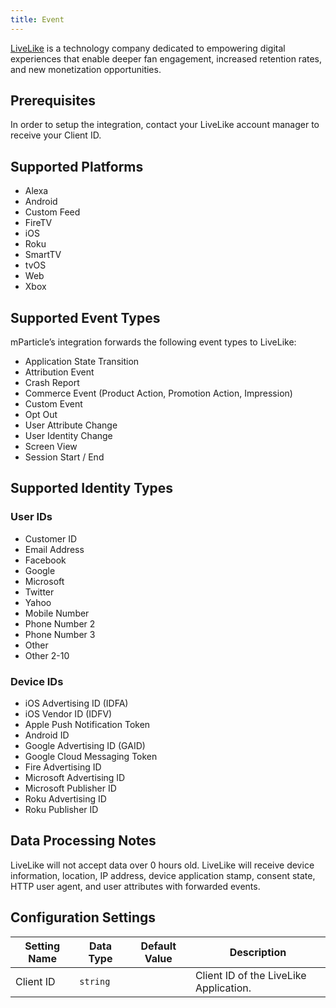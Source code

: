 ```yaml
---
title: Event
---
```


[LiveLike](www.livelike.com) is a technology company dedicated to empowering digital experiences that enable deeper fan engagement, increased retention rates, and new monetization opportunities.

## Prerequisites
In order to setup the integration, contact your LiveLike account manager to receive your Client ID.

## Supported Platforms
* Alexa
* Android
* Custom Feed
* FireTV
* iOS
* Roku
* SmartTV
* tvOS
* Web
* Xbox

## Supported Event Types
mParticle’s integration forwards the following event types to LiveLike:
* Application State Transition
* Attribution Event
* Crash Report
* Commerce Event (Product Action, Promotion Action, Impression)
* Custom Event
* Opt Out
* User Attribute Change
* User Identity Change
* Screen View
* Session Start / End

## Supported Identity Types

### User IDs
* Customer ID
* Email Address
* Facebook
* Google
* Microsoft
* Twitter
* Yahoo
* Mobile Number
* Phone Number 2
* Phone Number 3
* Other
* Other 2-10

### Device IDs
* iOS Advertising ID (IDFA)
* iOS Vendor ID (IDFV)
* Apple Push Notification Token
* Android ID
* Google Advertising ID (GAID)
* Google Cloud Messaging Token
* Fire Advertising ID
* Microsoft Advertising ID
* Microsoft Publisher ID
* Roku Advertising ID
* Roku Publisher ID


## Data Processing Notes
LiveLike will not accept data over 0 hours old.
LiveLike will receive device information, location, IP address, device application stamp, consent state, HTTP user agent, and user attributes with forwarded events.


## Configuration Settings

| Setting Name| Data Type | Default Value | Description |
|---|---|---|---|
| Client ID | `string` | | Client ID of the LiveLike Application. |
